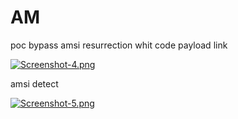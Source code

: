 # AM

poc bypass amsi resurrection whit code payload link 


[![Screenshot-4.png](https://i.postimg.cc/kMyhmTTP/Screenshot-4.png)](https://postimg.cc/bdsR09Xm)


amsi detect 

[![Screenshot-5.png](https://i.postimg.cc/KcL3kWdC/Screenshot-5.png)](https://postimg.cc/grz21gcK)
